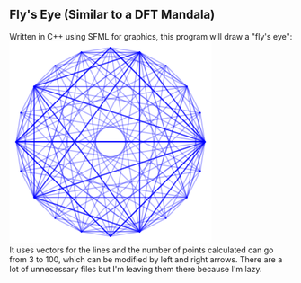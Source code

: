 ## Fly's Eye (Similar to a DFT Mandala)
Written in C++ using SFML for graphics, this program will draw a "fly's eye":
![](dftm.png)
<br> It uses vectors for the lines and the number of points calculated can go from 3 to 100, which can be modified by left and right arrows.
There are a lot of unnecessary files but I'm leaving them there because I'm lazy.
